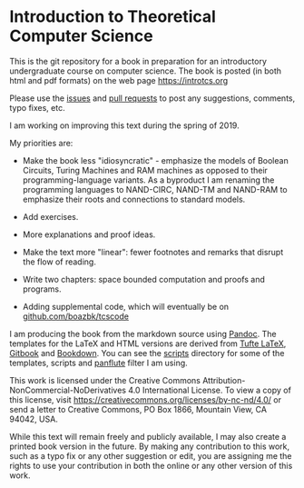 # Introduction to Theoretical Computer Science

This is the git repository for a book in preparation for an introductory undergraduate course on computer science.
The book is posted (in both html and pdf formats)  on the web page https://introtcs.org

Please use the [issues](https://github.com/boazbk/tcs/issues) and [pull requests](https://github.com/boazbk/tcs/pulls) to post any suggestions, comments, typo fixes, etc.

I am working on improving this text during the spring of 2019.

My priorities are:

* Make the book less "idiosyncratic" - emphasize the models of Boolean Circuits, Turing Machines and RAM machines as opposed to their programming-language variants. As a byproduct I am renaming the programming languages to NAND-CIRC, NAND-TM and NAND-RAM to emphasize their roots and connections to standard models.

* Add exercises.

* More explanations and proof ideas.

* Make the text more "linear": fewer footnotes and remarks that disrupt the flow of reading.

* Write two chapters: space bounded computation and proofs and programs.

* Adding supplemental code, which will eventually be on [github.com/boazbk/tcscode](https://github.com/boazbk/tcscode)


I am producing the book from the markdown source using 
[Pandoc](https://pandoc.org/). 
The templates for the LaTeX and HTML versions are derived from   [Tufte LaTeX](https://tufte-latex.github.io/tufte-latex/), [Gitbook](https://www.gitbook.com/) and [Bookdown](https://bookdown.org/). You can see the [scripts](https://github.com/boazbk/tcs/tree/master/scripts) directory for some of the templates, scripts and  [panflute](http://scorreia.com/software/panflute/) filter I am using.



This work is licensed under the Creative Commons Attribution-NonCommercial-NoDerivatives 4.0 International License. To view a copy of this license, visit https://creativecommons.org/licenses/by-nc-nd/4.0/ or send a letter to Creative Commons, PO Box 1866, Mountain View, CA 94042, USA.

While this text will remain freely and publicly available, I may also create a printed book version in the future.
By making any contribution to this work, such as a typo fix or any other suggestion or edit, you are assigning me the rights to use your contribution in both the online or any other version of this work.
